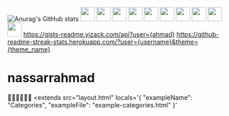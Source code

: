
![Anurag's GitHub stats](https://github-readme-stats.vercel.app/api?username=anuraghazra&show_icons=true&theme=transparent)
<img height="32" width="32" src="https://cdn.simpleicons.org/simpleicons" />
<img height="32" width="32" src="https://cdn.simpleicons.org/simpleicons/gray" />
<img height="32" width="32" src="https://cdn.simpleicons.org/simpleicons/hotpink" />
<img height="32" width="32" src="https://cdn.simpleicons.org/simpleicons/0cf" />
<img height="32" width="32" src="https://cdn.simpleicons.org/simpleicons/0cf9" />
<img height="32" width="32" src="https://cdn.simpleicons.org/simpleicons/00ccff" />
<img height="32" width="32" src="https://cdn.simpleicons.org/simpleicons/00ccff99" />
<img height="32" width="32" src="https://cdn.simpleicons.org/simpleicons/orange/pink" />
<img height="32" width="32" src="https://cdn.simpleicons.org/simpleicons/_/eee" />
<img height="32" width="32" src="https://cdn.simpleicons.org/simpleicons/eee/_" />
https://gists-readme.yizack.com/api?user={ahmad}
https://github-readme-streak-stats.herokuapp.com/?user={username}&theme={theme_name}
# nassarrahmad
🫥🫥🫥🫥🫥🫥
<extends
  src="layout.html"
  locals='{ "exampleName": "Categories", "exampleFile": "example-categories.html" }'
>
  <block name="script">
    <div hidden>
      <img id="img-indeed" src="./assets/indeed.png" />
    </div>
    <script type="module">
      import data from '@emoji-mart/data'
      import { Picker } from 'emoji-mart'

      new Picker({
        parent: document.querySelector('#picker'),
        data: data,
        categories: [
          'activity',
          // 'flags',
          // 'foods',
          // 'frequent',
          'nature',
          // 'objects',
          'people',
          // 'places',
          // 'symbols',
        ],
        categoryIcons: {
          activity: {
            svg: '<svg xmlns="http://www.w3.org/2000/svg" viewBox="0 0 640 512"><path d="M57.89 397.2c-6.262-8.616-16.02-13.19-25.92-13.19c-23.33 0-31.98 20.68-31.98 32.03c0 6.522 1.987 13.1 6.115 18.78l46.52 64C58.89 507.4 68.64 512 78.55 512c23.29 0 31.97-20.66 31.97-32.03c0-6.522-1.988-13.1-6.115-18.78L57.89 397.2zM496.1 352c-44.13 0-79.72 35.75-79.72 80s35.59 80 79.72 80s79.91-35.75 79.91-80S540.2 352 496.1 352zM640 99.38c0-13.61-4.133-27.34-12.72-39.2l-23.63-32.5c-13.44-18.5-33.77-27.68-54.12-27.68c-13.89 0-27.79 4.281-39.51 12.8L307.8 159.7C262.2 192.8 220.4 230.9 183.4 273.4c-24.22 27.88-59.18 63.99-103.5 99.63l56.34 77.52c53.79-35.39 99.15-55.3 127.1-67.27c51.88-22 101.3-49.87 146.9-82.1l202.3-146.7C630.5 140.4 640 120 640 99.38z"/></svg>',
          },
          people: {
            src: document.querySelector('#img-indeed').src,
          },
        },
      })
    </script>
  </block>
</extends>
